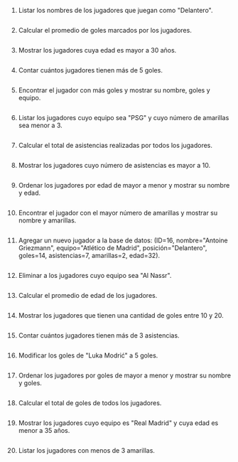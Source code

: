 1. Listar los nombres de los jugadores que juegan como "Delantero".
``` python

```

2. Calcular el promedio de goles marcados por los jugadores.
``` python

```

3. Mostrar los jugadores cuya edad es mayor a 30 años.
``` python

```

4. Contar cuántos jugadores tienen más de 5 goles.
``` python

```

5. Encontrar el jugador con más goles y mostrar su nombre, goles y equipo.
``` python

```

6. Listar los jugadores cuyo equipo sea "PSG" y cuyo número de amarillas sea menor a 3.
``` python

```

7. Calcular el total de asistencias realizadas por todos los jugadores.
``` python

```

8. Mostrar los jugadores cuyo número de asistencias es mayor a 10.
``` python

```

9. Ordenar los jugadores por edad de mayor a menor y mostrar su nombre y edad.
``` python

```

10. Encontrar el jugador con el mayor número de amarillas y mostrar su nombre y amarillas.
``` python

```

11. Agregar un nuevo jugador a la base de datos: (ID=16, nombre="Antoine Griezmann", equipo="Atlético de Madrid", posición="Delantero", goles=14, asistencias=7, amarillas=2, edad=32).
``` python

```

12. Eliminar a los jugadores cuyo equipo sea "Al Nassr".
``` python

```

13. Calcular el promedio de edad de los jugadores.
``` python

```

14. Mostrar los jugadores que tienen una cantidad de goles entre 10 y 20.
``` python

```

15. Contar cuántos jugadores tienen más de 3 asistencias.
``` python

```

16. Modificar los goles de "Luka Modrić" a 5 goles.
``` python

```

17. Ordenar los jugadores por goles de mayor a menor y mostrar su nombre y goles.
``` python

```

18. Calcular el total de goles de todos los jugadores.
``` python

```

19. Mostrar los jugadores cuyo equipo es "Real Madrid" y cuya edad es menor a 35 años.
``` python

```

20. Listar los jugadores con menos de 3 amarillas.
``` python

```